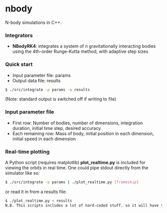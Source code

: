 # nbody #

N-body simulations in C++.

### Integrators ###
* __NBodyRK4__: integrates a system of n gravitationally interacting bodies
                using the 4th-order Runge-Kutta method, with adaptive step
                sizes

### Quick start ###
* Input parameter file: params
* Output data file: results
```bash
$ ./src/integrate -p params -w results
```
(Note: standard output is switched off if writing to file)

### Input parameter file ###
* First row: Number of bodies, number of dimensions, integration duration,
             initial time step, desired accuracy
* Each remaining row: Mass of body, initial position in each dimension,
                      initial speed in each dimension

### Real-time plotting ###
A Python script (requires matplotlib) __plot_realtime.py__ is included for viewing the orbits in real time. One could pipe stdout directly from the simulator like so:
```bash
$ ./src/integrate -p params | ./plot_realtime.py [frameskip]
```
or read it in from a results file:
```bash
$ ./plot_realtime.py < results
N.B. This scripts includes a lot of hard-coded stuff, so it will have to be modified to suit the particular parameters of your system.
